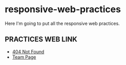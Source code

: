 # responsive-web-practices
Here I'm going to put all the responsive web practices.

## PRACTICES WEB LINK

- [404 Not Found](https://eqznava.github.io/responsive-web-practices/404-Not-Found-Scarecrow/)
- [Team Page](https://eqznava.github.io/responsive-web-practices/team-page/)
